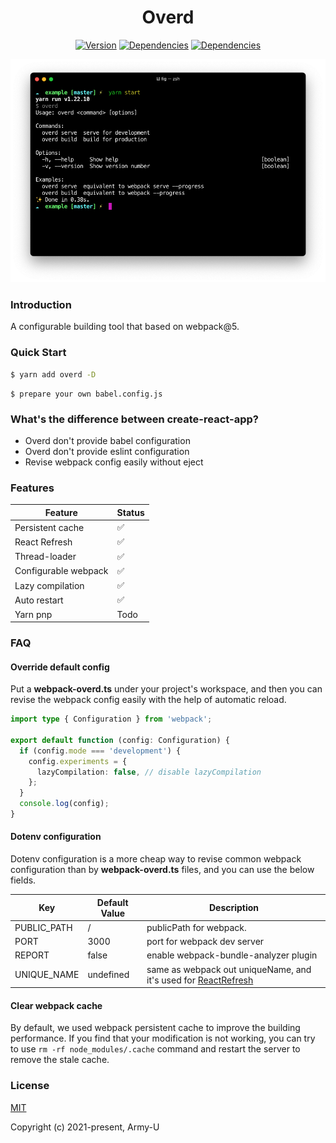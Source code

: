<h1 align="center">Overd</h1>

<p align="center">
  <a href="https://www.npmjs.com/package/overd"><img src="https://flat.badgen.net/npm/v/overd" alt="Version" /></a>
  <a href="https://packagephobia.com/result?p=overd"><img src="https://flat.badgen.net/packagephobia/install/overd" alt="Dependencies" /></a>
  <a href="https://david-dm.org/army-u/over-design"><img src="https://flat.badgen.net/david/dep/army-u/over-design" alt="Dependencies" /></a>
</p>

<img src="./docs/screenshot.png" />

### Introduction

A configurable building tool that based on webpack@5.

### Quick Start

```bash
$ yarn add overd -D
```

```
$ prepare your own babel.config.js
```

### What's the difference between create-react-app?

- Overd don't provide babel configuration
- Overd don't provide eslint configuration
- Revise webpack config easily without eject

### Features

| Feature              | Status |
| -------------------- | ------ |
| Persistent cache     | ✅     |
| React Refresh        | ✅     |
| Thread-loader        | ✅     |
| Configurable webpack | ✅     |
| Lazy compilation     | ✅     |
| Auto restart         | ✅     |
| Yarn pnp             | Todo   |

### FAQ

#### Override default config

Put a **webpack-overd.ts** under your project's workspace, and then you can revise the webpack config easily with the help of automatic reload.

```ts
import type { Configuration } from 'webpack';

export default function (config: Configuration) {
  if (config.mode === 'development') {
    config.experiments = {
      lazyCompilation: false, // disable lazyCompilation
    };
  }
  console.log(config);
}
```

#### Dotenv configuration

Dotenv configuration is a more cheap way to revise common webpack configuration than by **webpack-overd.ts** files, and you can use the below fields.

| Key         | Default Value | Description                                                                                                                                                                                                           |
| ----------- | ------------- | --------------------------------------------------------------------------------------------------------------------------------------------------------------------------------------------------------------------- |
| PUBLIC_PATH | /             | publicPath for webpack.                                                                                                                                                                                               |
| PORT        | 3000          | port for webpack dev server                                                                                                                                                                                           |
| REPORT      | false         | enable webpack-bundle-analyzer plugin                                                                                                                                                                                 |
| UNIQUE_NAME | undefined     | same as webpack out uniqueName, and it's used for [ReactRefresh](https://github.com/pmmmwh/react-refresh-webpack-plugin/blob/main/docs/TROUBLESHOOTING.md#running-multiple-instances-of-react-refresh-simultaneously) |

#### Clear webpack cache

By default, we used webpack persistent cache to improve the building performance. If you find that your modification is not working, you can try to use `rm -rf node_modules/.cache` command and restart the server to remove the stale cache.

### License

[MIT](https://opensource.org/licenses/MIT)

Copyright (c) 2021-present, Army-U
